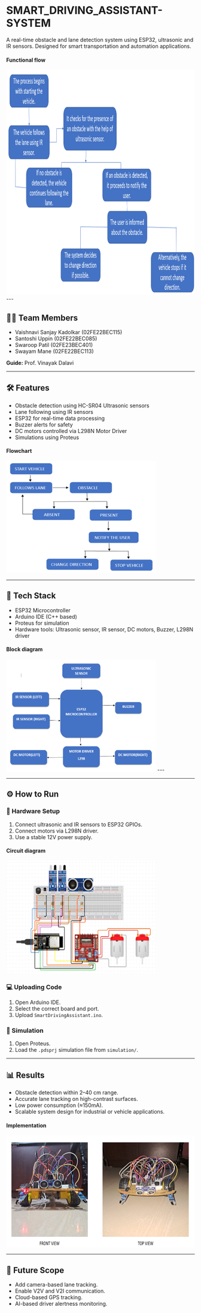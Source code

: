 # SMART_DRIVING_ASSISTANT-SYSTEM
A real-time obstacle and lane detection system using ESP32, ultrasonic and IR sensors. Designed for smart transportation and automation applications.
#### Functional flow
<img src="Detailed_flow.png" alt="Block Diagram" width="600" height="600">
---

## 👩‍💻 Team Members
- Vaishnavi Sanjay Kadolkar (02FE22BEC115)
- Santoshi Uppin (02FE22BEC085)
- Swaroop Patil (02FE23BEC401)
- Swayam Mane (02FE22BEC113)

**Guide:** Prof. Vinayak Dalavi

---

## 🛠️ Features
- Obstacle detection using HC-SR04 Ultrasonic sensors
- Lane following using IR sensors
- ESP32 for real-time data processing
- Buzzer alerts for safety
- DC motors controlled via L298N Motor Driver
- Simulations using Proteus
#### Flowchart
<img src="Flowchart.png" alt="Block Diagram" width="400" height="300">


---

## 🧰 Tech Stack
- ESP32 Microcontroller
- Arduino IDE (C++ based)
- Proteus for simulation
- Hardware tools: Ultrasonic sensor, IR sensor, DC motors, Buzzer, L298N driver
#### Block diagram
<img src="block_diagram.png" alt="Block Diagram" width="400" height="300">
---

---

## ⚙️ How to Run

### 🧪 Hardware Setup
1. Connect ultrasonic and IR sensors to ESP32 GPIOs.
2. Connect motors via L298N driver.
3. Use a stable 12V power supply.
#### Circuit diagram
<img src="circuit_diagram.png" alt="Block Diagram" width="400" height="300">




### 💻 Uploading Code
1. Open Arduino IDE.
2. Select the correct board and port.
3. Upload `SmartDrivingAssistant.ino`.

### 🧩 Simulation
1. Open Proteus.
2. Load the `.pdsprj` simulation file from `simulation/`.

---

## 📊 Results
- Obstacle detection within 2–40 cm range.
- Accurate lane tracking on high-contrast surfaces.
- Low power consumption (≈150mA).
- Scalable system design for industrial or vehicle applications.
#### Implementation
<img src="Implementation.png" alt="Block Diagram" width="700" height="300">

---

## 🚀 Future Scope
- Add camera-based lane tracking.
- Enable V2V and V2I communication.
- Cloud-based GPS tracking.
- AI-based driver alertness monitoring.

